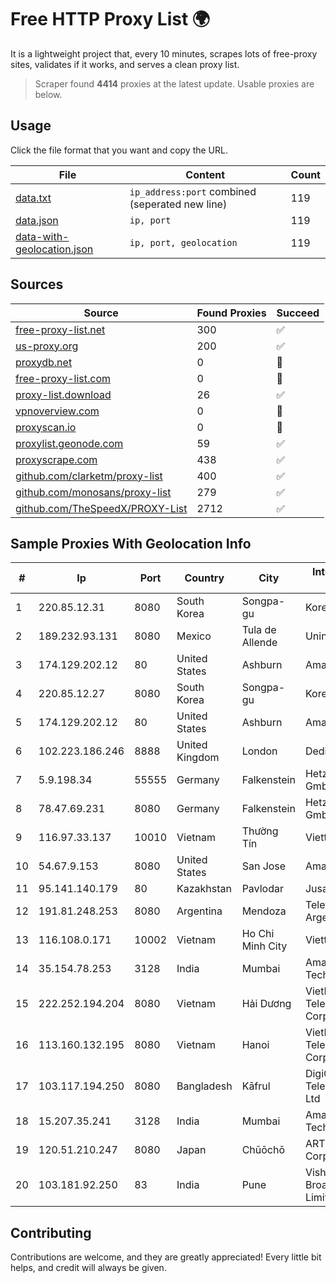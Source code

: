 
# Free HTTP Proxy List 🌍

It is a lightweight project that, every 10 minutes, scrapes lots of free-proxy sites, validates if it works, and serves a clean proxy list.


> Scraper found **4414** proxies at the latest update. Usable proxies are below.

## Usage

Click the file format that you want and copy the URL.


|File|Content|Count|
|----|-------|-----|
|[data.txt](https://raw.githubusercontent.com/themiralay/Proxy-List-World/master/data.txt)|`ip_address:port` combined (seperated new line)|119|
|[data.json](https://raw.githubusercontent.com/themiralay/Proxy-List-World/master/data.json)|`ip, port`|119|
|[data-with-geolocation.json](https://raw.githubusercontent.com/themiralay/Proxy-List-World/master/data-with-geolocation.json)|`ip, port, geolocation`|119|

## Sources

|Source|Found Proxies|Succeed|
|------|-------------|-------|
|[free-proxy-list.net](https://free-proxy-list.net)|300|✅|
|[us-proxy.org](https://www.us-proxy.org)|200|✅|
|[proxydb.net](http://proxydb.net)|0|🚫|
|[free-proxy-list.com](https://free-proxy-list.com/?page=&port=&type%5B%5D=http&type%5B%5D=https&up_time=0&search=Search)|0|🚫|
|[proxy-list.download](https://www.proxy-list.download/HTTP)|26|✅|
|[vpnoverview.com](https://vpnoverview.com/privacy/anonymous-browsing/free-proxy-servers)|0|🚫|
|[proxyscan.io](https://www.proxyscan.io)|0|🚫|
|[proxylist.geonode.com](https://proxylist.geonode.com/api/proxy-list?limit=300&page=1&sort_by=lastChecked&sort_type=desc&protocols=http,https)|59|✅|
|[proxyscrape.com](https://api.proxyscrape.com/v2/?request=displayproxies&protocol=http&timeout=10000&country=all&ssl=all&anonymity=all)|438|✅|
|[github.com/clarketm/proxy-list](https://raw.githubusercontent.com/clarketm/proxy-list/master/proxy-list-raw.txt)|400|✅|
|[github.com/monosans/proxy-list](https://raw.githubusercontent.com/monosans/proxy-list/main/proxies/http.txt)|279|✅|
|[github.com/TheSpeedX/PROXY-List](https://raw.githubusercontent.com/TheSpeedX/PROXY-List/master/http.txt)|2712|✅|


## Sample Proxies With Geolocation Info

|#|Ip|Port|Country|City|Internet Service Provider|
|-|--|----|-------|----|-------------------------|
|1|220.85.12.31|8080|South Korea|Songpa-gu|Korea Telecom|
|2|189.232.93.131|8080|Mexico|Tula de Allende|Uninet S.A. de C.V.|
|3|174.129.202.12|80|United States|Ashburn|Amazon.com, Inc.|
|4|220.85.12.27|8080|South Korea|Songpa-gu|Korea Telecom|
|5|174.129.202.12|80|United States|Ashburn|Amazon.com, Inc.|
|6|102.223.186.246|8888|United Kingdom|London|Dedicated Servers|
|7|5.9.198.34|55555|Germany|Falkenstein|Hetzner Online GmbH|
|8|78.47.69.231|8080|Germany|Falkenstein|Hetzner Online GmbH|
|9|116.97.33.137|10010|Vietnam|Thường Tín|Viettel Corporation|
|10|54.67.9.153|8080|United States|San Jose|Amazon.com, Inc.|
|11|95.141.140.179|80|Kazakhstan|Pavlodar|Jusan Mobile JSC|
|12|191.81.248.253|8080|Argentina|Mendoza|Telefonica de Argentina|
|13|116.108.0.171|10002|Vietnam|Ho Chi Minh City|Viettel Corporation|
|14|35.154.78.253|3128|India|Mumbai|Amazon Technologies Inc.|
|15|222.252.194.204|8080|Vietnam|Hải Dương|VietNam Post and Telecom Corporation|
|16|113.160.132.195|8080|Vietnam|Hanoi|VietNam Post and Telecom Corporation|
|17|103.117.194.250|8080|Bangladesh|Kāfrul|DigiCon Telecommunication Ltd|
|18|15.207.35.241|3128|India|Mumbai|Amazon Technologies Inc.|
|19|120.51.210.247|8080|Japan|Chūōchō|ARTERIA Networks Corporation|
|20|103.181.92.250|83|India|Pune|Vishwakarma Broadband Private Limited|



## Contributing

Contributions are welcome, and they are greatly appreciated! Every
little bit helps, and credit will always be given.

